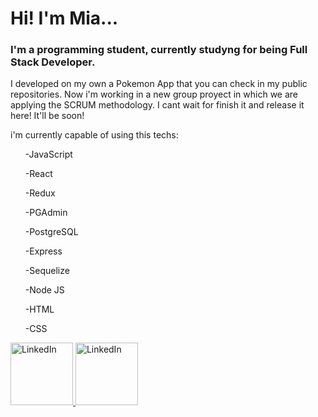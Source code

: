 
<h1> Hi! I'm Mia... </h1>

<h3> I'm a programming student, currently studyng for being Full Stack Developer. </h3>

<p> I developed on my own a Pokemon App that you can check in my public repositories. 
Now i'm working in a new group proyect in which we are applying the SCRUM methodology. 
I cant wait for finish it and release it here! It'll be soon! </p>

<p> i'm currently capable of using this techs:</p>

<ul> 
-JavaScript

  
-React

-Redux

-PGAdmin

-PostgreSQL

-Express

-Sequelize

-Node JS

-HTML

-CSS 
</ul>

<a href="https://www.linkedin.com/in/ninamiapassalia/"> 
<img src='http://pngimg.com/uploads/linkedIn/linkedIn_PNG38.png' height='100' width='100' alt='LinkedIn'/> 
</a>

<a href="https://www.asoundeffect.com/arcane-sound/?linkId=100000101008548"> 
<img src='http://pngimg.com/uploads/email/email_PNG11.png' height='100' width='100' alt='LinkedIn'/> 
</a>
